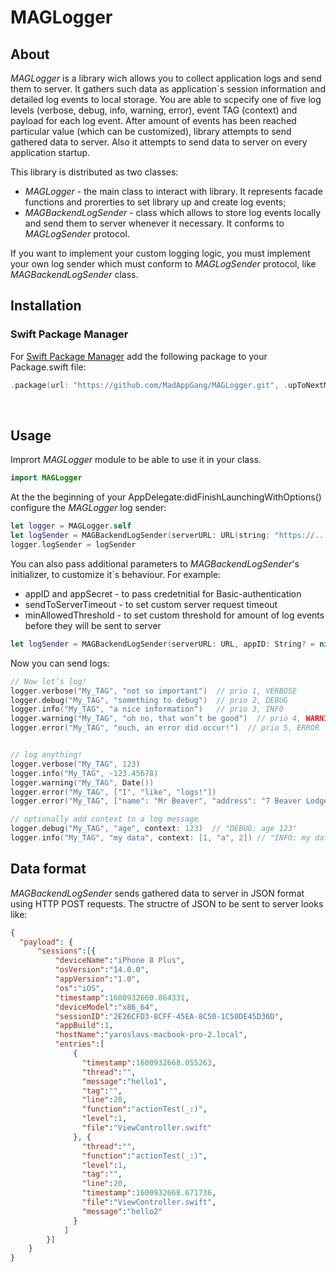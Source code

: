 # MAGLogger

## About

<em>MAGLogger</em> is a library wich allows you to collect application logs and send them to server. It gathers such data as application`s session information and detailed log events to local storage. You are able to scpecify one of five log levels (verbose, debug, info, warning, error), event TAG (context) and payload for each log event. After amount of events has been reached particular value (which can be customized), library attempts to send gathered data to server. Also it attempts to send data to server on every application startup.

This library is distributed as two classes:
- <em>MAGLogger</em> - the main class to interact with library. It represents facade functions and prorerties to set library up and create log events;
- <em>MAGBackendLogSender</em> - class which allows to store log events locally and send them to server whenever it necessary. It conforms to <em>MAGLogSender</em> protocol.

If you want to implement your custom logging logic, you must implement your own log sender which must conform to <em>MAGLogSender</em> protocol, like <em>MAGBackendLogSender</em> class.

## Installation

### Swift Package Manager

For [Swift Package Manager](https://swift.org/package-manager/) add the following package to your Package.swift file:

``` Swift
.package(url: "https://github.com/MadAppGang/MAGLogger.git", .upToNextMajor(from: "1.0.0")),
```

<br/>

## Usage

Imprort <em>MAGLogger</em> module to be able to use it in your class.

``` Swift
import MAGLogger
```

At the the beginning of your AppDelegate:didFinishLaunchingWithOptions() configure the <em>MAGLogger</em> log sender:

``` Swift
let logger = MAGLogger.self
let logSender = MAGBackendLogSender(serverURL: URL(string: "https://....")!)
logger.logSender = logSender
```

You can also pass additional parameters to <em>MAGBackendLogSender</em>'s initializer, to customize it`s behaviour. For example:
- appID and appSecret - to pass credetnitial for Basic-authentication
- sendToServerTimeout - to set custom server request timeout
- minAllowedThreshold - to set custom threshold for amount of log events before they will be sent to server

``` Swift
let logSender = MAGBackendLogSender(serverURL: URL, appID: String? = nil, appSecret: String? = nil, sendToServerTimeout: TimeInterval = 10, minAllowedThreshold: Int = 10)
```

Now you can send logs:

``` Swift
// Now let’s log!
logger.verbose("My_TAG", "not so important")  // prio 1, VERBOSE
logger.debug("My_TAG", "something to debug")  // prio 2, DEBUG
logger.info("My_TAG", "a nice information")   // prio 3, INFO
logger.warning("My_TAG", "oh no, that won’t be good")  // prio 4, WARNING
logger.error("My_TAG", "ouch, an error did occur!")  // prio 5, ERROR


// log anything!
logger.verbose("My_TAG", 123)
logger.info("My_TAG", -123.45678)
logger.warning("My_TAG", Date())
logger.error("My_TAG", ["I", "like", "logs!"])
logger.error("My_TAG", ["name": "Mr Beaver", "address": "7 Beaver Lodge"])

// optionally add context to a log message
logger.debug("My_TAG", "age", context: 123)  // "DEBUG: age 123"
logger.info("My_TAG", "my data", context: [1, "a", 2]) // "INFO: my data [1, \"a\", 2]"
```

## Data format

<em>MAGBackendLogSender</em> sends gathered data to server in JSON format using HTTP POST requests. The structre of JSON to be sent to server looks like:

``` JSON
{
  "payload": {
      "sessions":[{
          "deviceName":"iPhone 8 Plus",
          "osVersion":"14.0.0",
          "appVersion":"1.0",
          "os":"iOS",
          "timestamp":1600932660.864331,
          "deviceModel":"x86_64",
          "sessionID":"2E26CFD3-8CFF-45EA-8C50-1C50DE45D36D",
          "appBuild":1,
          "hostName":"yaroslavs-macbook-pro-2.local",
          "entries":[
              {
                "timestamp":1600932668.055263,
                "thread":"",
                "message":"hello1",
                "tag":"",
                "line":20,
                "function":"actionTest(_:)",
                "level":1,
                "file":"ViewController.swift"
              }, {
                "thread":"",
                "function":"actionTest(_:)",
                "level":1,
                "tag":"",
                "line":20,
                "timestamp":1600932668.671736,
                "file":"ViewController.swift",
                "message":"hello2"
              }
            ]
        }]
    }
}
```
